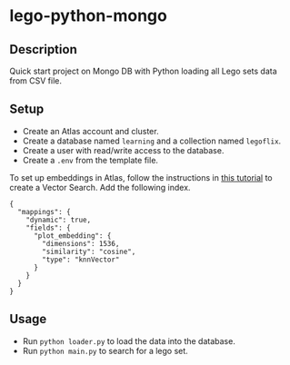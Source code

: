 # lego-python-mongo

## Description
Quick start project on Mongo DB with Python loading all Lego sets data from CSV file.

## Setup
* Create an Atlas account and cluster. 
* Create a database named `learning` and a collection named `legoflix`. 
* Create a user with read/write access to the database. 
* Create a `.env` from the template file.

To set up embeddings in Atlas, follow the instructions in [this tutorial](https://www.mongodb.com/developer/products/atlas/semantic-search-mongodb-atlas-vector-search/?hideMenu=1&lb-height=100%25&lb-width=100%25) to create a Vector Search. Add the following index.
```
{
  "mappings": {
    "dynamic": true,
    "fields": {
      "plot_embedding": {
        "dimensions": 1536,
        "similarity": "cosine",
        "type": "knnVector"
      }
    }
  }
}
```

## Usage
* Run `python loader.py` to load the data into the database.
* Run `python main.py` to search for a lego set.